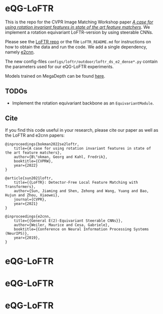 # eQG-LoFTR
This is the repo for the CVPR Image Matching Workshop paper [*A case for using rotation invariant features in state of the art feature matchers*](https://arxiv.org/abs/2204.10144).
We implement a rotation equivariant LoFTR-version by using steerable CNNs.

Please see the [LoFTR repo](https://github.com/zju3dv/LoFTR) or the file `LoFTR_README.md` for instructions on how to obtain the data and run the code.
We add a single dependency, namely [e2cnn](https://github.com/QUVA-Lab/e2cnn).

The new config-files `configs/loftr/outdoor/loftr_ds_e2_dense*.py` contain the parameters used for our eQG-LoFTR experiments.

Models trained on MegaDepth can be found [here](https://drive.google.com/drive/folders/1Wiq5wlrg2rhope5Xd_MIKckAnjrjlh1a).

## TODOs
* Implement the rotation equivariant backbone as an `EquivariantModule`.

## Cite
If you find this code useful in your research, please cite our paper as well as the LoFTR and e2cnn papers:

```
@inproceedings{bokman2022se2loftr,
    title={A case for using rotation invariant features in state of the art feature matchers},
    author={B\"okman, Georg and Kahl, Fredrik},
    booktitle={CVPRW},
    year={2022}
}

@article{sun2021loftr,
    title={{LoFTR}: Detector-Free Local Feature Matching with Transformers},
    author={Sun, Jiaming and Shen, Zehong and Wang, Yuang and Bao, Hujun and Zhou, Xiaowei},
    journal={CVPR},
    year={2021}
}

@inproceedings{e2cnn,
    title={{General E(2)-Equivariant Steerable CNNs}},
    author={Weiler, Maurice and Cesa, Gabriele},
    booktitle={Conference on Neural Information Processing Systems (NeurIPS)},
    year={2019},
}
```
# eQG-LoFTR
# eQG-LoFTR
# eQG-LoFTR
